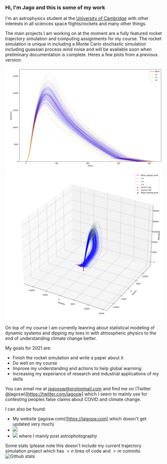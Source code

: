 ### Hi, I'm Jago and this is some of my work

<!--
**jagoosw/jagoosw** is a ✨ _special_ ✨ repository because its `README.md` (this file) appears on your GitHub profile.

Here are some ideas to get you started:

- 🔭 I’m currently working on ...
- 🌱 I’m currently learning ...
- 👯 I’m looking to collaborate on ...
- 🤔 I’m looking for help with ...
- 💬 Ask me about ...
- 📫 How to reach me: ...
- 😄 Pronouns: ...
- ⚡ Fun fact: ...
-->

I'm an astrophysics student at the [University of Cambridge](https://www.ast.cam.ac.uk/students/current.undergraduates/part.ii.astrophysics) with other interests in all sciences space flights/rockets and many other things. 

The main projects I am working on at the moment are a fully featured rocket trajectory simulation and computing assignments for my course. The rocket simulation is unique in including a Monte Carlo stochastic simulation including guassian process wind noise and will be available soon when preliminary documentation is complete. Heres a few plots from a previous version:

![Plot of rocket trajectories](rocket1.png) ![Plot of rocket trajectories](rocket2.png)

On top of my course I am currently leanring about statistical modeling of dynamic systems and dipping my toes in with atmospheric physics to the end of understanding climate change better.

My goals for 2021 are:
- Finish the rocket simulation and write a paper about it
- Do well on my course
- Improve my understanding and actions to help global warming
- Increasing my experiance of research and industrial applications of my skills

You can email me at [jagoosw@protonmail.com](mail:jagoosw@protonmail.com) and find me on (Twitter @jagosw)[https://twitter.com/jagosw] which I seem to mainly use for contesting peoples false claims about COVID and climate change.

I can also be found:
- My website (jagosw.com)[https://jagosw.com] which doesn't get updated very muchj
- [<img src="https://img.shields.io/badge/LinkedIn-0077B5?style=for-the-badge&logo=linkedin&logoColor=white"/>](https://www.linkedin.com/in/jagosw/)
- [<img src="https://img.shields.io/badge/Instagram-1877F2?style=for-the-badge&logo=instagram&logoColor=white"/>](https://www.instagram.com/jago.sw/) where I mainly post astrophotography

Some stats (please note this doesn't include my current trajectory simulation project which has $>n$ lines of code and $>m$ commits.
![Github stats](https://github-readme-stats.vercel.app/api?username=jagoosw&count_private=true&show_icons=true&theme=radical&hide_title=true&hide_border=true)
[](https://komarev.com/ghpvc/?username=jagoosw)
